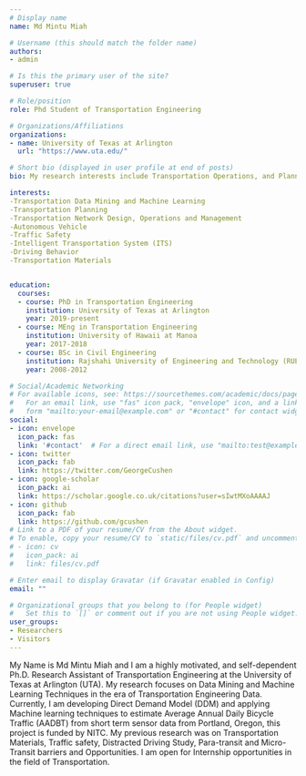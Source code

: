 ```yaml
---
# Display name
name: Md Mintu Miah

# Username (this should match the folder name)
authors:
- admin

# Is this the primary user of the site?
superuser: true

# Role/position
role: Phd Student of Transportation Engineering

# Organizations/Affiliations
organizations:
- name: University of Texas at Arlington
  url: "https://www.uta.edu/"

# Short bio (displayed in user profile at end of posts)
bio: My research interests include Transportation Operations, and Planning.

interests:
-Transportation Data Mining and Machine Learning
-Transportation Planning
-Transportation Network Design, Operations and Management
-Autonomous Vehicle 
-Traffic Safety 
-Intelligent Transportation System (ITS) 
-Driving Behavior
-Transportation Materials


education:
  courses:
  - course: PhD in Transportation Engineering
    institution: University of Texas at Arlington
    year: 2019-present
  - course: MEng in Transportation Engineering
    institution: University of Hawaii at Manoa
    year: 2017-2018
  - course: BSc in Civil Engineering
    institution: Rajshahi University of Engineering and Technology (RUET)
    year: 2008-2012

# Social/Academic Networking
# For available icons, see: https://sourcethemes.com/academic/docs/page-builder/#icons
#   For an email link, use "fas" icon pack, "envelope" icon, and a link in the
#   form "mailto:your-email@example.com" or "#contact" for contact widget.
social:
- icon: envelope
  icon_pack: fas
  link: '#contact'  # For a direct email link, use "mailto:test@example.org".
- icon: twitter
  icon_pack: fab
  link: https://twitter.com/GeorgeCushen
- icon: google-scholar
  icon_pack: ai
  link: https://scholar.google.co.uk/citations?user=sIwtMXoAAAAJ
- icon: github
  icon_pack: fab
  link: https://github.com/gcushen
# Link to a PDF of your resume/CV from the About widget.
# To enable, copy your resume/CV to `static/files/cv.pdf` and uncomment the lines below.
# - icon: cv
#   icon_pack: ai
#   link: files/cv.pdf

# Enter email to display Gravatar (if Gravatar enabled in Config)
email: ""

# Organizational groups that you belong to (for People widget)
#   Set this to `[]` or comment out if you are not using People widget.
user_groups:
- Researchers
- Visitors
---
```


My Name is Md Mintu Miah and I am a highly motivated, and self-dependent Ph.D. Research Assistant of Transportation Engineering at the University of Texas at Arlington (UTA). My research focuses on Data Mining and Machine Learning Techniques in the era of Transportation Engineering Data. Currently, I am developing Direct Demand Model (DDM) and applying Machine learning techniques to estimate Average Annual Daily Bicycle Traffic (AADBT) from short term sensor data from Portland, Oregon, this project is  funded by NITC. My previous research was on Transportation Materials,  Traffic safety, Distracted Driving Study, Para-transit and Micro-Transit barriers and Opportunities. I am open for Internship opportunities in the field of Transportation.


